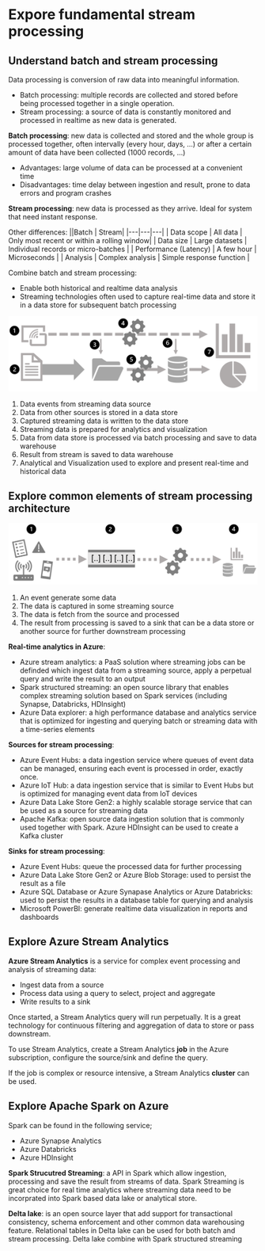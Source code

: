 # Expore fundamental stream processing

## Understand batch and stream processing

Data processing is conversion of raw data into meaningful information.
- Batch processing: multiple records are collected and stored before being processed together in a single operation.
- Stream processing: a source of data is constantly monitored and processed in realtime as new data is generated.

**Batch processing**: new data is collected and stored and the whole group is processed together, often intervally (every hour, days, ...) or after a certain amount of data have been collected (1000 records, ...)
- Advantages: large volume of data can be processed at a convenient time
- Disadvantages: time delay between ingestion and result, prone to data errors and program crashes

**Stream processing**: new data is processed as they arrive. Ideal for system that need instant response.

Other differences:
||Batch | Stream|
|---|---|---|
| Data scope | All data | Only most recent or within a rolling window|
| Data size | Large datasets | Individual records or micro-batches |
| Performance (Latency) | A few hour | Microseconds |
| Analysis | Complex analysis | Simple response function |

Combine batch and stream processing:
- Enable both historical and realtime data analysis
- Streaming technologies often used to capture real-time data and store it in a data store for subsequent batch processing

![lambda-architect](img/lambda-architecture.png)

1. Data events from streaming data source
2. Data from other sources is stored in a data store
3. Captured streaming data is written to the data store
4. Streaming data is prepared for analytics and visualization
5. Data from data store is processed via batch processing and save to data warehouse
6. Result from stream is saved to data warehouse
7. Analytical and Visualization used to explore and present real-time and historical data

## Explore common elements of stream processing architecture

![stream-architecture](img/stream-architecture.png)

1. An event generate some data
2. The data is captured in some streaming source
3. The data is fetch from the source and processed
4. The result from processing is saved to a sink that can be a data store or another source for further downstream processing

**Real-time analytics in Azure**:
- Azure stream analytics: a PaaS solution where streaming jobs can be definded which ingest data from a streaming source, apply a perpetual query and write the result to an output
- Spark structured streaming: an open source library that enables complex streaming solution based on Spark services (including Synapse, Databricks, HDInsight)
- Azure Data explorer: a high performance database and analytics service that is optimized for ingesting and querying batch or streaming data with a time-series elements

**Sources for stream processing**:
- Azure Event Hubs: a data ingestion service where queues of event data can be managed, ensuring each event is processed in order, exactly once.
- Azure IoT Hub: a data ingestion service that is similar to Event Hubs but is optimized for managing event data from IoT devices
- Azure Data Lake Store Gen2: a highly scalable storage service that can be used as a source for streaming data
- Apache Kafka: open source data ingestion solution that is commonly used together with Spark. Azure HDInsight can be used to create a Kafka cluster

**Sinks for stream processing**:
- Azure Event Hubs: queue the processed data for further processing
- Azure Data Lake Store Gen2 or Azure Blob Storage: used to persist the result as a file
- Azure SQL Database or Azure Synapase Analytics or Azure Databricks: used to persist the results in a database table for querying and analysis
- Microsoft PowerBI: generate realtime data visualization in reports and dashboards

## Explore Azure Stream Analytics

**Azure Stream Analytics** is a service for complex event processing and analysis of streaming data:
- Ingest data from a source
- Process data using a query to select, project and aggregate
- Write results to a sink

Once started, a Stream Analytics query will run perpetually. It is a great technology for continuous filtering and aggregation of data to store or pass downstream.

To use Stream Analytics, create a Stream Analytics **job** in the Azure subscription, configure the source/sink and define the query.

If the job is complex or resource intensive, a Stream Analytics **cluster** can be used.

## Explore Apache Spark on Azure

Spark can be found in the following service;
- Azure Synapse Analytics
- Azure Databricks
- Azure HDInsight

**Spark Strucutred Streaming**: a API in Spark which allow ingestion, processing and save the result from streams of data. Spark Streaming is great choice for real time analytics where streaming data need to be incorprated into Spark based data lake or analytical store.

**Delta lake**: is an open source layer that add support for transactional consistency, schema enforcement and other common data warehousing feature. Relational tables in Delta lake can be used for both batch and stream processing. Delta lake combine with Spark structured streaming 

